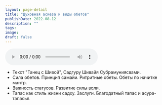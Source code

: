 ```yaml
---
layout: page-detail
title: "Духовная аскеза и виды обетов"
publishDate: 2022.08.12
description: ""
tags:
image:
draft: false
---
```


<audio title="2022.08.12 - Духовная аскеза и виды обетов.mp3" src="https://filer-api.advayta.org/v1.0/public/files/75712" controls=""></audio>

* Текст "Танец с Шивой", Садгуру Шивайя Субрамуниясвами.
* Сила обетов. Принцип самайи. Ритритные обеты. Обеты по начитке мантр.
* Важность статусов. Развитие силы воли.
* Тапас как стиль жизни садху. Заслуги. Благодатный тапас и асура-тапасья.

  

